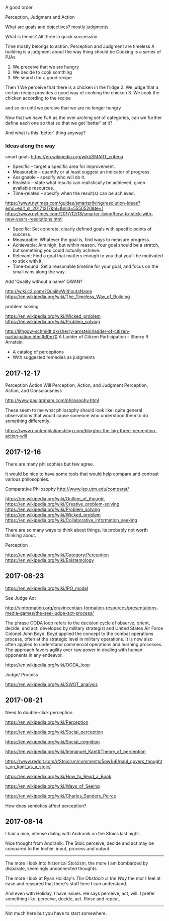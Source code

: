 <span style=display:none; >[You are now in a GitHub source code view - click this link to view Read Me file as a web page]( http://theo-armour.github.io/alt-stoic/#journal.md "View file as a web page." ) </span>



A good order

Perception, Judgment and Action

What are goals and objectives? mostly judgments

What is tennis? All three in quick succession.


Time mostly belongs to action. Perception and Judgment are timeless
A building is a judgment about the way thing should be
Cooking is a series of PJAs
1. We preceive that we are hungry
2. We decide to cook somthing
3. We search for a good recipe

Then
1 We perceive that there is a chicken in the fridge
2. We judge that a certain recipe provides a good way of cooking the chicken
3. We cook the chicken according to the recipe

and so on until we percive that we are no longer hungry


Now that we have PJA as the over arching set of categories, can we further define each one so that so that we get 'better' at it?

And what is this 'better' thing anyway?

 


### Ideas along the way

smart goals
https://en.wikipedia.org/wiki/SMART_criteria

* Specific – target a specific area for improvement.
* Measurable – quantify or at least suggest an indicator of progress.
* Assignable – specify who will do it.
* Realistic – state what results can realistically be achieved, given available resources.
* Time-related – specify when the result(s) can be achieved.

https://www.nytimes.com/guides/smarterliving/resolution-ideas?emc=edit_sl_20171217&nl=&nlid=5550520&te=1
https://www.nytimes.com/2017/12/18/smarter-living/how-to-stick-with-new-years-resolutions.html

* Specific: Set concrete, clearly defined goals with specific points of success.
* Measurable: Whatever the goal is, find ways to measure progress.
* Achievable: Aim high, but within reason. Your goal should be a stretch, but something you could actually achieve.
* Relevant: Find a goal that matters enough to you that you’ll be motivated to stick with it.
* Time-bound: Set a reasonable timeline for your goal, and focus on the small wins along the way.


Add 'Quality without a name' QWAN?

http://wiki.c2.com/?QualityWithoutaName
https://en.wikipedia.org/wiki/The_Timeless_Way_of_Building

problem solving

https://en.wikipedia.org/wiki/Wicked_problem
https://en.wikipedia.org/wiki/Problem_solving




http://lithgow-schmidt.dk/sherry-arnstein/ladder-of-citizen-participation.html#d0e70
A Ladder of Citizen Participation - Sherry R Arnstein

* A catalog of perceptions
* With suggested remedies as judgments
 


## 2017-12-17 

Perception Action Will
Perception, Action, and Judgment
Perception, Action, and Consciousness

http://www.paulgraham.com/philosophy.html

These seem to me what philosophy should look like: quite general observations that would cause someone who understood them to do something differently.


https://www.contemplationsblog.com/blog/on-the-big-three-perception-action-will

## 2017-12-16

There are many philsophies but few agree. 

It would be nice to have some tools that would help compare and contrast various philosophies.

Comparative Philosophy
http://www.iep.utm.edu/comparat/


https://en.wikipedia.org/wiki/Outline_of_thought
https://en.wikipedia.org/wiki/Creative_problem-solving
https://en.wikipedia.org/wiki/Problem_solving
https://en.wikipedia.org/wiki/Wicked_problem
https://en.wikipedia.org/wiki/Collaborative_information_seeking

There are so many ways to think about things, its probably not worth thinking about.


Perception

https://en.wikipedia.org/wiki/Category:Perception
https://en.wikipedia.org/wiki/Epistemology


## 2017-08-23

https://en.wikipedia.org/wiki/IPO_model

See Judge Act

http://vinformation.org/en/vincentian-formation-resources/presentations-media-games/the-see-judge-act-process/


The phrase OODA loop refers to the decision cycle of observe, orient, decide, and act, developed by military strategist and United States Air Force Colonel John Boyd. Boyd applied the concept to the combat operations process, often at the strategic level in military operations. It is now also often applied to understand commercial operations and learning processes. The approach favors agility over raw power in dealing with human opponents in any endeavor.


https://en.wikipedia.org/wiki/OODA_loop



Judge/ Process

https://en.wikipedia.org/wiki/SWOT_analysis




## 2017-08-21

Need to double-click perception


https://en.wikipedia.org/wiki/Perception

https://en.wikipedia.org/wiki/Social_perception

https://en.wikipedia.org/wiki/Social_cognition

https://en.wikipedia.org/wiki/Immanuel_Kant#Theory_of_perception

https://www.reddit.com/r/Stoicism/comments/5ow1u6/paul_guyers_thoughts_on_kant_as_a_stoic/

https://en.wikipedia.org/wiki/How_to_Read_a_Book

https://en.wikipedia.org/wiki/Ways_of_Seeing

https://en.wikipedia.org/wiki/Charles_Sanders_Peirce

How does semiotics affect perception?

## 2017-08-14

I had a nice, intense dialog with Andranik on the Stoics last night.

Nice thought from Andranik: The Stoic perceive, decide and act may be compared to the techie: input, process and output.


***

The more I look into historical Stoicism, the more I am bombarded by disparate, seemingly unconnected thoughts.

The more I look at Ryan Holiday's _The Obstacle is the Way_ the mor I feel at ease and ressured that there's stuff here I can understand.

And even with Holiday, I have issues. He says perceive, act, will. I prefer something like: perceive, decide, act. Rinse and repeat.


***

Not much here but you have to start somewhere.